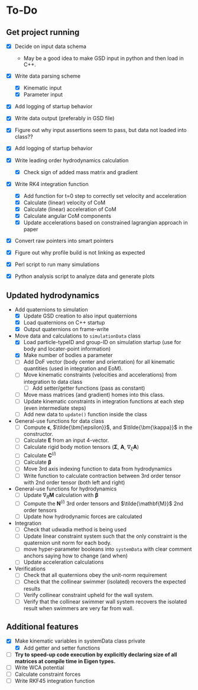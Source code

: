 # To-Do

## Get project running

- [x] Decide on input data schema
  - May be a good idea to make GSD input in python and then load in C++.  
- [x] Write data parsing scheme
  - [x] Kinematic input
  - [x] Parameter input
- [x] Add logging of startup behavior
- [x] Write data output (preferably in GSD file)
- [x] Figure out why input assertions seem to pass, but data not loaded into class??
- [x] Add logging of startup behavior

- [x] Write leading order hydrodynamics calculation
  - [x] Check sign of added mass matrix and gradient

- [x] Write RK4 integration function
  - [x] Add function for t=0 step to correctly set velocity and acceleration
  - [x] Calculate (linear) velocity of CoM
  - [x] Calculate (linear) acceleration of CoM
  - [x] Calculate angular CoM components
  - [x] Update accelerations based on constrained lagrangian approach in paper

- [x] Convert raw pointers into smart pointers
- [x] Figure out why profile build is not linking as expected

- [x] Perl script to run many simulations
- [x] Python analysis script to analyze data and generate plots

## Updated hydrodynamics

- Add quaternions to simulation
  - [x] Update GSD creation to also input quaternions
  - [x] Load quaternions on C++ startup
  - [x] Output quaternions on frame-write

- Move data and calculations to `simulationData` class
  - [x] Load particle-typeID and group-ID on simulation startup (use for body and locater-point information)
  - [x] Make number of bodies a parameter
  - [ ] Add DoF vector (body center and orientation) for all kinematic quantities (used in integration and EoM).
  - [ ] Move kinematic constraints (velocities and accelerations) from integration to data class
    - [ ] Add setter/getter functions (pass as constant)
  - [ ] Move mass matrices (and gradient) homes into this class.
  - [ ] Update kinematic constraints in integration functions at each step (even intermediate steps)
  - [ ] Add new data to `update()` function inside the class

- General-use functions for data class
  - [ ] Compute $\bm \epsilon$, $\tilde{\bm{\epsilon}}$, and $\tilde{\bm{\kappa}}$ in the constructor.
  - [ ] Calculate $\bm{E}$ from an input 4-vector.
  - [ ] Calculate rigid body motion tensors ($\bm{\Sigma}$, $\bm{A}$, $\nabla_{\xi} \bm{A}$)
  - [ ] Calculate $\bm{C}^{(i)}$
  - [ ] Calculate $\bm{\beta}$
  - [ ] Move 3rd axis indexing function to data from hydrodynamics
  - [ ] Write function to calculate contraction between 3rd order tensor with 2nd order tensor (both left and right)

- General-use functions for hydrodynamics
  - [ ] Update $\nabla_{R} \bm{M}$ calculation with $\bm{\beta}$
  - [ ] Compute the $\bm{N}^{(i)}$ 3rd order tensors and $\tilde{\mathbf{M}}$ 2nd order tensors
  - [ ] Update how hydrodynamic forces are calculated

- Integration
  - [ ] Check that udwadia method is being used
  - [ ] Update linear constraint system such that the only constraint is the quaternion unit norm for each body.
  - [ ] move hyper-parameter booleans into `systemData` with clear comment anchors saying how to change (and when)
  - [ ] Update acceleration calculations

- Verifications
  - [ ] Check that all quaternions obey the unit-norm requirement
  - [ ] Check that the collinear swimmer (isolated) recovers the expected results
  - [ ] Verify collinear constraint upheld for the wall system.
  - [ ] Verify that the collinear swimmer wall system recovers the isolated result when swimmers are very far from wall.

## Additional features

- [x] Make kinematic variables in systemData class private
  - [x] Add getter and setter functions
- [ ] **Try to speed-up code execution by explicitly declaring size of all matrices at compile time in Eigen types.**
- [ ] Write WCA potential
- [ ] Calculate constraint forces
- [ ] Write RKF45 integration function
